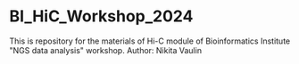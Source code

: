 # BI_HiC_Workshop_2024
This is repository for the materials of Hi-C module of Bioinformatics Institute "NGS data analysis" workshop. Author: Nikita Vaulin
